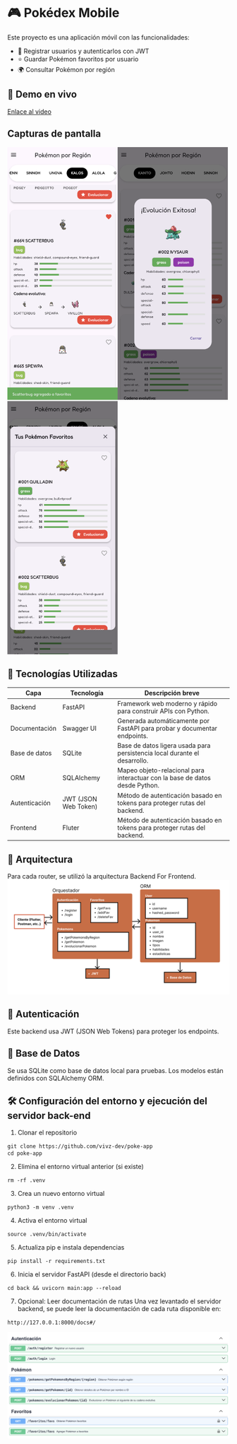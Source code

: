 # 🎮 Pokédex Mobile

Este proyecto es una aplicación móvil con las funcionalidades:

- 🧾 Registrar usuarios y autenticarlos con JWT
- ⭐ Guardar Pokémon favoritos por usuario
- 🌍 Consultar Pokémon por región

## 🎥 Demo en vivo
[Enlace al video](https://drive.google.com/file/d/1VQXpkZenN4ejvDXWGgCqX5ClVghHHPAR/view?usp=sharing)

## Capturas de pantalla
<img src="images/poke-capt2.png" width="250"><img src="images/poke-capt6.png" width="250"><img src="images/poke-capt.png" width="250">

## 🚀 Tecnologías Utilizadas

| Capa         | Tecnología         | Descripción breve                                                             |
|--------------|--------------------|-------------------------------------------------------------------------------|
| Backend      | FastAPI            | Framework web moderno y rápido para construir APIs con Python.               |
| Documentación| Swagger UI         | Generada automáticamente por FastAPI para probar y documentar endpoints.     |
| Base de datos| SQLite             | Base de datos ligera usada para persistencia local durante el desarrollo.    |
| ORM          | SQLAlchemy         | Mapeo objeto-relacional para interactuar con la base de datos desde Python.  |
| Autenticación| JWT (JSON Web Token)| Método de autenticación basado en tokens para proteger rutas del backend.    |
| Frontend| Fluter | Método de autenticación basado en tokens para proteger rutas del backend.    |


## 🧱 Arquitectura
Para cada router, se utilizó la arquitectura Backend For Frontend.
![Arquitectura](images/arch.png)

## 🔐 Autenticación
Este backend usa JWT (JSON Web Tokens) para proteger los endpoints.

## 🧪 Base de Datos
Se usa SQLite como base de datos local para pruebas.
Los modelos están definidos con SQLAlchemy ORM.

## 🛠️ Configuración del entorno y ejecución del servidor back-end

1. Clonar el repositorio
```
git clone https://github.com/vivz-dev/poke-app
cd poke-app
```

2. Elimina el entorno virtual anterior (si existe)
```
rm -rf .venv
```

3. Crea un nuevo entorno virtual
```
python3 -m venv .venv
```

4. Activa el entorno virtual
```
source .venv/bin/activate
```

5. Actualiza pip e instala dependencias
```
pip install -r requirements.txt
```

6. Inicia el servidor FastAPI (desde el directorio back)
```
cd back && uvicorn main:app --reload
```

7. Opcional: Leer documentación de rutas
Una vez levantado el servidor backend, se puede leer la documentación de cada ruta disponible en:
```
http://127.0.0.1:8000/docs#/
```

![Documentación](images/image.png)
